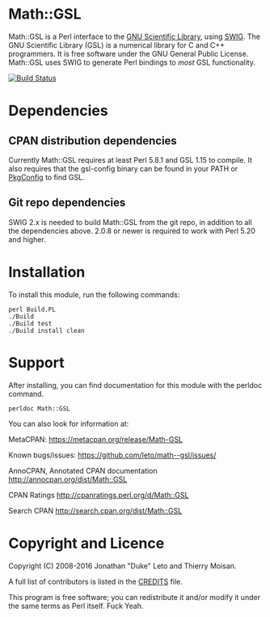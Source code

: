# Math::GSL

Math::GSL is a Perl interface to the [GNU Scientific Library](http://www.gnu.org/software/gsl/), using [SWIG](http://swig.org).  The GNU
Scientific Library (GSL) is a numerical library for C and C++ programmers. It
is free software under the GNU General Public License.  Math::GSL uses SWIG to
generate Perl bindings to *most* GSL functionality.

[![Build Status](https://secure.travis-ci.org/leto/math--gsl.png)](http://travis-ci.org/leto/math--gsl)

# Dependencies

## CPAN distribution dependencies

Currently Math::GSL requires at least Perl 5.8.1 and GSL 1.15 to compile. It
also requires that the gsl-config binary can be found in your PATH or [PkgConfig](http://metacpan.org/release/PkgConfig/) to find GSL.


## Git repo dependencies

SWIG 2.x is needed to build Math::GSL from the git repo, in addition to all
the dependencies above. 2.0.8 or newer is required to work with Perl 5.20 and
higher.

# Installation

To install this module, run the following commands:

    perl Build.PL
    ./Build
    ./Build test
    ./Build install clean

# Support

After installing, you can find documentation for this module with the
perldoc command.

    perldoc Math::GSL

You can also look for information at:

MetaCPAN: https://metacpan.org/release/Math-GSL

Known bugs/issues: https://github.com/leto/math--gsl/issues/

AnnoCPAN, Annotated CPAN documentation http://annocpan.org/dist/Math::GSL

CPAN Ratings http://cpanratings.perl.org/d/Math::GSL

Search CPAN http://search.cpan.org/dist/Math::GSL


# Copyright and Licence

Copyright (C) 2008-2016 Jonathan "Duke" Leto and Thierry Moisan.

A full list of contributors is listed in the [CREDITS](https://github.com/leto/math--gsl/blob/master/CREDITS) file.

This program is free software; you can redistribute it and/or modify it
under the same terms as Perl itself. Fuck Yeah.
